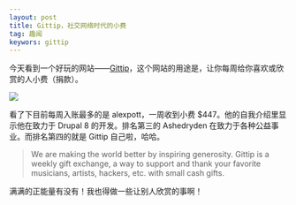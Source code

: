 ```yaml
---
layout: post
title: Gittip，社交网络时代的小费
tag: 趣闻
keywors: gittip
---
```


今天看到一个好玩的网站——[Gittip][1]，这个网站的用途是，让你每周给你喜欢或欣赏的人小费（捐款）。

![][image-1]

看了下目前每周入账最多的是 alexpott，一周收到小费 $447。他的自我介绍里显示他在致力于 Drupal 8 的开发。排名第三的 Ashedryden 在致力于各种公益事业。而排名第四的就是 Gittip 自己啦，哈哈。

> We are making the world better by inspiring generosity. Gittip is a weekly gift exchange, a way to support and thank your favorite musicians, artists, hackers, etc. with small cash gifts.

满满的正能量有没有！我也得做一些让别人欣赏的事啊！

[1]:http://www.gittip.com

[image-1]:https://raw.github.com/FrankFang/img/gh-pages/gittip.jpg
